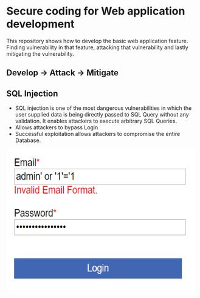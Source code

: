 # Secure coding for Web application development

This repository shows how to develop the basic web application feature. Finding vulnerability in that feature, attacking that vulnerability and lastly mitigating the vulnerability.

## Develop -> Attack -> Mitigate

## SQL Injection 

* SQL injection is one of the most dangerous vulnerabilities in which the user supplied data is being directly passed to SQL Query without any  validation. It enables attackers to execute arbitrary SQL Queries.
* Allows attackers to bypass Login
* Successful exploitation allows attackers to compromise the entire Database. 

![Sample SQL Injection](https://github.com/roshangami/secure_coding/blob/master/sql_injection/sql_inj.png "Sample SQL Injection")

